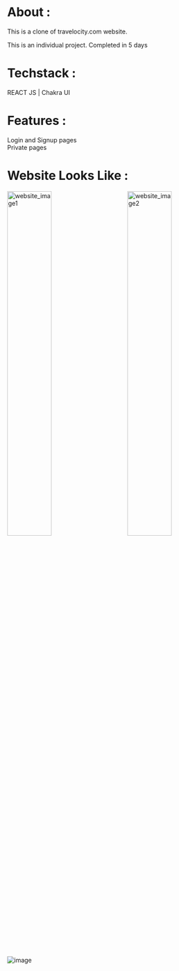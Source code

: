
# About :
 This is a clone of travelocity.com website.
 
 This is an individual project. Completed in 5 days
 
# Techstack :
  REACT JS | Chakra UI 

# Features :
  Login and Signup pages
  <br/>
  Private pages

# Website Looks Like :
<img align="left" width="45%" src="https://user-images.githubusercontent.com/105987614/207080600-0f945121-fc63-4c69-9984-8d494cef4364.jpg" alt="website_image1" />
<img align="right" width="45%" src="https://user-images.githubusercontent.com/105987614/207080611-6d28c28b-0052-409d-be79-0b01c916b0b7.jpg" alt="website_image2" />

![image](https://user-images.githubusercontent.com/105987614/214556594-48989dce-bee2-4ee5-b7f3-de5429d49511.png)


<!-- ![travel1](https://user-images.githubusercontent.com/105987614/207080600-0f945121-fc63-4c69-9984-8d494cef4364.jpg)
![travel2](https://user-images.githubusercontent.com/105987614/207080611-6d28c28b-0052-409d-be79-0b01c916b0b7.jpg) -->
